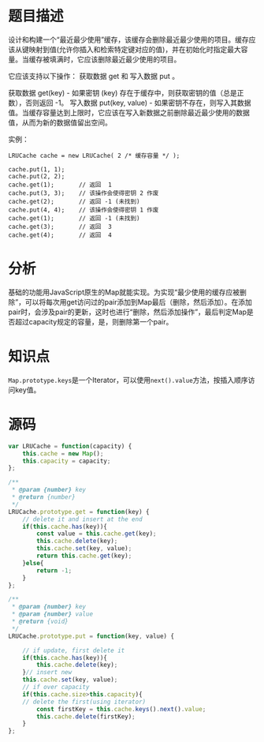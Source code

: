# 题目描述
设计和构建一个“最近最少使用”缓存，该缓存会删除最近最少使用的项目。缓存应该从键映射到值(允许你插入和检索特定键对应的值)，并在初始化时指定最大容量。当缓存被填满时，它应该删除最近最少使用的项目。

它应该支持以下操作： 获取数据 get 和 写入数据 put 。

获取数据 get(key) - 如果密钥 (key) 存在于缓存中，则获取密钥的值（总是正数），否则返回 -1。
写入数据 put(key, value) - 如果密钥不存在，则写入其数据值。当缓存容量达到上限时，它应该在写入新数据之前删除最近最少使用的数据值，从而为新的数据值留出空间。

实例：
```
LRUCache cache = new LRUCache( 2 /* 缓存容量 */ );

cache.put(1, 1);
cache.put(2, 2);
cache.get(1);       // 返回  1
cache.put(3, 3);    // 该操作会使得密钥 2 作废
cache.get(2);       // 返回 -1 (未找到)
cache.put(4, 4);    // 该操作会使得密钥 1 作废
cache.get(1);       // 返回 -1 (未找到)
cache.get(3);       // 返回  3
cache.get(4);       // 返回  4
```
# 分析
基础的功能用JavaScript原生的Map就能实现。为实现“最少使用的缓存应被删除”，可以将每次用get访问过的pair添加到Map最后（删除，然后添加）。在添加pair时，会涉及pair的更新，这时也进行“删除，然后添加操作”，最后判定Map是否超过capacity规定的容量，是，则删除第一个pair。
# 知识点
```Map.prototype.keys```是一个Iterator，可以使用```next().value```方法，按插入顺序访问key值。
# 源码
```javascript
var LRUCache = function(capacity) {
    this.cache = new Map();
    this.capacity = capacity;
};

/** 
 * @param {number} key
 * @return {number}
 */
LRUCache.prototype.get = function(key) {
    // delete it and insert at the end
    if(this.cache.has(key)){
        const value = this.cache.get(key);
        this.cache.delete(key);
        this.cache.set(key, value);
        return this.cache.get(key);
    }else{
        return -1;
    }
};

/** 
 * @param {number} key 
 * @param {number} value
 * @return {void}
 */
LRUCache.prototype.put = function(key, value) {

    // if update, first delete it 
    if(this.cache.has(key)){
        this.cache.delete(key);
    }// insert new
    this.cache.set(key, value);
    // if over capacity
    if(this.cache.size>this.capacity){
    // delete the first(using iterator)
        const firstKey = this.cache.keys().next().value;
        this.cache.delete(firstKey);
    }    
};
```